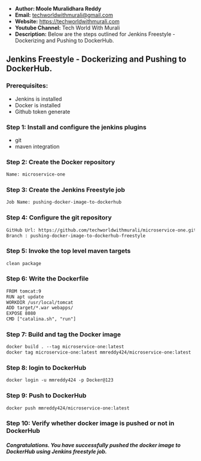 + <b>Author: Moole Muralidhara Reddy</b></br>
+ <b>Email:</b> techworldwithmurali@gmail.com</br>
+ <b>Website:</b> https://techworldwithmurali.com </br>
+ <b>Youtube Channel:</b> Tech World With Murali</br>
+ <b>Description:</b> Below are the steps outlined for Jenkins Freestyle - Dockerizing and Pushing to DockerHub.</br>

## Jenkins Freestyle - Dockerizing and Pushing to DockerHub.

### Prerequisites:
+ Jenkins is installed
+  Docker is installed
+  Github token generate

### Step 1: Install and configure the jenkins plugins
 + git
 + maven integration

### Step 2: Create the Docker repository
```xml
Name: microservice-one
```

### Step 3: Create the Jenkins Freestyle job
```xml
Job Name: pushing-docker-image-to-dockerhub
```
### Step 4: Configure the git repository
```xml
GitHub Url: https://github.com/techworldwithmurali/microservice-one.git
Branch : pushing-docker-image-to-dockerhub-freestyle
```
### Step 5: Invoke the top level maven targets
```xml
clean package
```
### Step 6: Write the Dockerfile
```xml
FROM tomcat:9
RUN apt update
WORKDIR /usr/local/tomcat
ADD target/*.war webapps/
EXPOSE 8080
CMD ["catalina.sh", "run"]
```
### Step 7: Build and tag the Docker image
```xml
docker build . --tag microservice-one:latest
docker tag microservice-one:latest mmreddy424/microservice-one:latest
```
### Step 8: login to DockerHub
```xml
docker login -u mmreddy424 -p Docker@123
```
### Step 9: Push to DockerHub
```xml
docker push mmreddy424/microservice-one:latest
```
### Step 10: Verify whether docker image is pushed or not in DockerHub

##### Congratulations. You have successfully pushed the docker image to DockerHub using Jenkins freestyle job.

